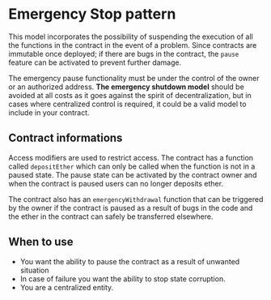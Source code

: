 # Emergency Stop pattern

This model incorporates the possibility of suspending the execution of all the functions in the contract in the event of a problem. Since contracts are immutable once deployed; if there are bugs in the contract, the `pause` feature can be activated to prevent further damage.

The emergency pause functionality must be under the control of the owner or an authorized address. **The emergency shutdown model** should be avoided at all costs as it goes against the spirit of decentralization, but in cases where centralized control is required, it could be a valid model to include in your contract.

## Contract informations

Access modifiers are used to restrict access. The contract has a function called `depositEther` which can only be called when the function is not in a paused state. The pause state can be activated by the contract owner and when the contract is paused users can no longer deposits ether.

The contract also has an `emergencyWithdrawal` function that can be triggered by the owner if the contract is paused as a result of bugs in the code and the ether in the contract can safely be transferred elsewhere.

## When to use

- You want the ability to pause the contract as a result of unwanted situation
- In case of failure you want the ability to stop state corruption.
- You are a centralized entity.
